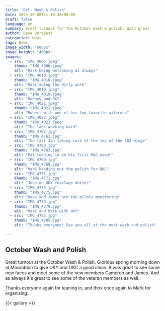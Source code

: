 ```yaml
---
title: "Oct. Wash & Polish"
date: 2024-10-08T11:10:36+08:00
draft: false
language: en
summary: Great turnout for the October wash & polish. Wash great 
author: Dave Borgeest
categories: News
tags: News
image_width: "600px"
image_height: "400px"
images:
  - src: "IMG_4006.jpeg"
    thumb: "IMG_4006.jpeg"
    alt: "Mark being welcoming as always"
  - src: "IMG_4010.jpeg"
    thumb: "IMG_4010.jpeg"
    alt: "Mark doing the dirty work"
  - src: "IMG_4019.jpeg"
    thumb: "IMG_4019.jpeg"
    alt: "Rodney and OKY"
  - src: "IMG_4021.jpeg"
    thumb: "IMG_4021.jpeg"
    alt: "Robert with one of his two favorite ailerons"
  - src: "IMG_4023.jpeg"
    thumb: "IMG_4023.jpeg"
    alt: "The lads working hard"
  - src: "IMG_4762.jpg"
    thumb: "IMG_4762.jpg"
    alt: "The tall Jan taking care of the top of the 182 wings"
  - src: "IMG_4763.jpg"
    thumb: "IMG_4763.jpg"
    alt: "Pat leaning in on his first MAG event"
  - src: "IMG_4769.jpg"
    thumb: "IMG_4769.jpg"
    alt: "Mark handing out the polish for DKC"
  - src: "IMG_4771.jpg"
    thumb: "IMG_4771.jpg"
    alt: "John on OKY fuselage duties"
  - src: "IMG_4775.jpg"
    thumb: "IMG_4775.jpg"
    alt: "Dave and James are the pilots monitoring"
  - src: "IMG_4779.jpg"
    thumb: "IMG_4779.jpg"
    alt: "Mark and Mark with OKY"
  - src: "IMG_4785.jpg"
    thumb: "IMG_4785.jpg"
    alt: "Thanks everyone! See you all at the next wash and polish"

---
```


## October Wash and Polish

Great turnout at the October Wash & Polish. Glorious spring morning down at Moorabbin to give OKY and DKC a good clean. It was great to see some new faces and meet some of the new members Cameron and James. And as always it's great to see some of the veteran members as well. 

Thanks everyone again for leaning in, and thnx once again to Mark for organising.

{{< gallery >}}